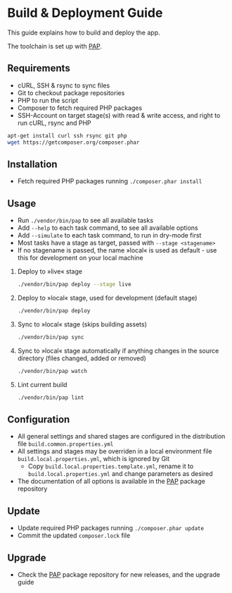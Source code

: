 # Build & Deployment Guide

This guide explains how to build and deploy the app.

The toolchain is set up with
[PAP](https://packagist.org/packages/pixelbrackets/pap).

## Requirements

- cURL, SSH & rsync to sync files
- Git to checkout package repositories
- PHP to run the script
- Composer to fetch required PHP packages
- SSH-Account on target stage(s) with read & write access,
  and right to run cURL, rsync and PHP

```bash
apt-get install curl ssh rsync git php
wget https://getcomposer.org/composer.phar
```

## Installation

- Fetch required PHP packages running `./composer.phar install`

## Usage

- Run `./vendor/bin/pap` to see all available tasks
- Add `--help` to each task command, to see all available options
- Add `--simulate` to each task command, to run in dry-mode first
- Most tasks have a stage as target, passed with `--stage <stagename>`
- If no stagename is passed, the name »local« is used as default - use this
  for development on your local machine

1. Deploy to »live« stage
   ```bash
   ./vendor/bin/pap deploy --stage live
   ```

1. Deploy to »local« stage, used for development (default stage)
   ```bash
   ./vendor/bin/pap deploy
   ```

1. Sync to »local« stage (skips building assets)
   ```bash
   ./vendor/bin/pap sync
   ```

1. Sync to »local« stage automatically if anything changes in the
   source directory (files changed, added or removed)
   ```bash
   ./vendor/bin/pap watch
   ```

1. Lint current build
   ```bash
   ./vendor/bin/pap lint
   ```

## Configuration

- All general settings and shared stages are configured in
  the distribution file `build.common.properties.yml`
- All settings and stages may be overriden in a local environment file
  `build.local.properties.yml`, which is ignored by Git
  - Copy `build.local.properties.template.yml`, rename it to
    `build.local.properties.yml` and change parameters as desired
- The documentation of all options is available in the
  [PAP](https://packagist.org/packages/pixelbrackets/pap) package repository

## Update

- Update required PHP packages running `./composer.phar update`
- Commit the updated `composer.lock` file

## Upgrade

- Check the [PAP](https://packagist.org/packages/pixelbrackets/pap) package
  repository for new releases, and the upgrade guide
